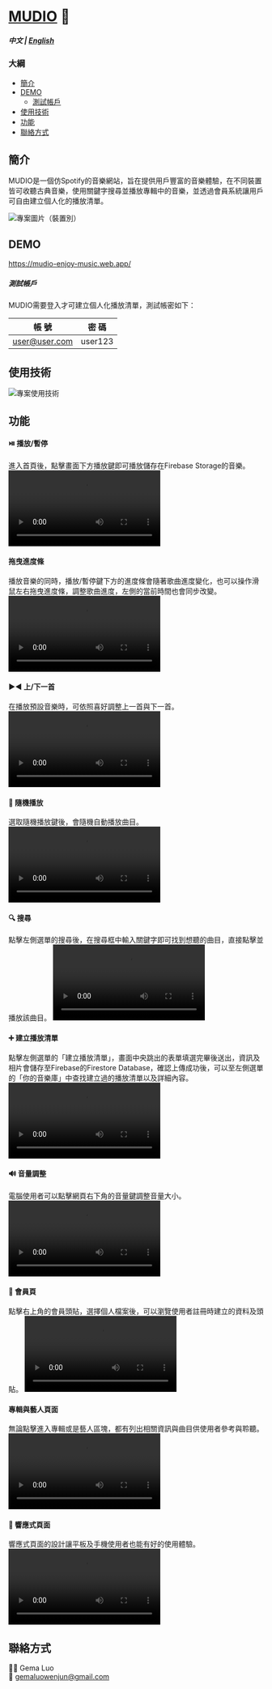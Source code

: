 # [MUDIO](https://mudio-enjoy-music.web.app/) :musical_note:

##### 中文 | [English](./README.md)

### 大綱

- [簡介](#簡介)
- [DEMO](#DEMO)
  + [測試帳戶](#測試帳戶)
- [使用技術](#使用技術)
- [功能](#功能)
- [聯絡方式](#聯絡方式)


##  簡介

MUDIO是一個仿Spotify的音樂網站，旨在提供用戶豐富的音樂體驗，在不同裝置皆可收聽古典音樂，使用關鍵字搜尋並播放專輯中的音樂，並透過會員系統讓用戶可自由建立個人化的播放清單。

![專案圖片（裝置別）](/images/readme-pic.png)


## DEMO

https://mudio-enjoy-music.web.app/


##### 測試帳戶

MUDIO需要登入才可建立個人化播放清單，測試帳密如下：

| 帳 號 | 密 碼 |
|-------|-------|
| user@user.com | user123 |

## 使用技術

![專案使用技術](/images/tool.png)

## 功能

#### :play_or_pause_button: 播放/暫停
進入首頁後，點擊畫面下方播放鍵即可播放儲存在Firebase Storage的音樂。
<video controls>
  <source src="/video/playandpause.mp4" type="video/mp4">
</video>

#### 拖曳進度條
播放音樂的同時，播放/暫停鍵下方的進度條會隨著歌曲進度變化，也可以操作滑鼠左右拖曳進度條，調整歌曲進度，左側的當前時間也會同步改變。
<video controls>
  <source src="/video/footer進度條.mp4" type="video/mp4">
</video>

#### :arrow_forward::arrow_backward: 上/下一首
在播放預設音樂時，可依照喜好調整上一首與下一首。
<video controls>
  <source src="/video/nextandprev.mp4" type="video/mp4">
</video>

#### :twisted_rightwards_arrows: 隨機播放
選取隨機播放鍵後，會隨機自動播放曲目。
<video controls>
  <source src="/video/randomfunction.mp4" type="video/mp4">
</video>

#### :mag: 搜尋
點擊左側選單的搜尋後，在搜尋框中輸入關鍵字即可找到想聽的曲目，直接點擊並播放該曲目。
<video controls>
  <source src="/video/search.mp4" type="video/mp4">
</video>

#### :heavy_plus_sign: 建立播放清單
點擊左側選單的「建立播放清單」，畫面中央跳出的表單填選完畢後送出，資訊及相片會儲存至Firebase的Firestore Database，確認上傳成功後，可以至左側選單的「你的音樂庫」中查找建立過的播放清單以及詳細內容。
<video controls>
  <source src="/video/addplaylist.mp4" type="video/mp4">
</video>

#### :loud_sound: 音量調整
電腦使用者可以點擊網頁右下角的音量鍵調整音量大小。
<video controls>
  <source src="/video/volume.mp4" type="video/mp4">
</video>

#### :bust_in_silhouette: 會員頁
點擊右上角的會員頭貼，選擇個人檔案後，可以瀏覽使用者註冊時建立的資料及頭貼。
<video controls>
  <source src="/video/memberpage.mp4" type="video/mp4">
</video>

#### 專輯與藝人頁面
無論點擊進入專輯或是藝人區塊，都有列出相關資訊與曲目供使用者參考與聆聽。
<video controls>
  <source src="/video/albumandartist頁面.mp4" type="video/mp4">
</video>

#### :iphone: 響應式頁面
響應式頁面的設計讓平板及手機使用者也能有好的使用體驗。
<video controls>
  <source src="/video/RWD.mp4" type="video/mp4">
</video>
## 聯絡方式
:woman_technologist: Gema Luo<br>
:email: gemaluowenjun@gmail.com

